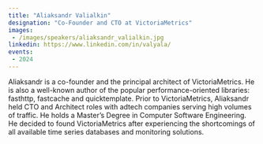 ```yaml
---
title: "Aliaksandr Valialkin"
designation: "Co-Founder and CTO at VictoriaMetrics"
images:
 - /images/speakers/aliaksandr_valialkin.jpg
linkedin: https://www.linkedin.com/in/valyala/
events:
 - 2024
---
```


Aliaksandr is a co-founder and the principal architect of VictoriaMetrics. He is also a well-known author of the popular performance-oriented libraries: fasthttp, fastcache and quicktemplate. Prior to VictoriaMetrics, Aliaksandr held CTO and Architect roles with adtech companies serving high volumes of traffic. He holds a Master’s Degree in Computer Software Engineering. He decided to found VictoriaMetrics after experiencing the shortcomings of all available time series databases and monitoring solutions.